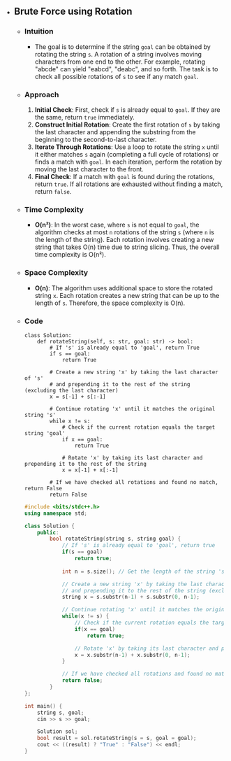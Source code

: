 - ## Brute Force using Rotation

    - ### Intuition
        - The goal is to determine if the string `goal` can be obtained by rotating the string `s`. A rotation of a string involves moving characters from one end to the other. For example, rotating "abcde" can yield "eabcd", "deabc", and so forth. The task is to check all possible rotations of `s` to see if any match `goal`.

    - ### Approach
        1. **Initial Check**: First, check if `s` is already equal to `goal`. If they are the same, return `true` immediately.
        2. **Construct Initial Rotation**: Create the first rotation of `s` by taking the last character and appending the substring from the beginning to the second-to-last character.
        3. **Iterate Through Rotations**: Use a loop to rotate the string `x` until it either matches `s` again (completing a full cycle of rotations) or finds a match with `goal`. In each iteration, perform the rotation by moving the last character to the front.
        4. **Final Check**: If a match with `goal` is found during the rotations, return `true`. If all rotations are exhausted without finding a match, return `false`.

    - ### Time Complexity
        - **O(n²)**: In the worst case, where `s` is not equal to `goal`, the algorithm checks at most `n` rotations of the string `s` (where `n` is the length of the string). Each rotation involves creating a new string that takes O(n) time due to string slicing. Thus, the overall time complexity is O(n²).

    - ### Space Complexity
        - **O(n)**: The algorithm uses additional space to store the rotated string `x`. Each rotation creates a new string that can be up to the length of `s`. Therefore, the space complexity is O(n).

    - ### Code 
        ```python3 []
        class Solution:
            def rotateString(self, s: str, goal: str) -> bool:
                # If 's' is already equal to 'goal', return True
                if s == goal:
                    return True
                    
                # Create a new string 'x' by taking the last character of 's' 
                # and prepending it to the rest of the string (excluding the last character)
                x = s[-1] + s[:-1]
                
                # Continue rotating 'x' until it matches the original string 's'
                while x != s:
                    # Check if the current rotation equals the target string 'goal'
                    if x == goal: 
                        return True
                    
                    # Rotate 'x' by taking its last character and prepending it to the rest of the string
                    x = x[-1] + x[:-1]
                
                # If we have checked all rotations and found no match, return False
                return False
        ```
        ```C++ []
        #include <bits/stdc++.h>
        using namespace std;

        class Solution {
            public:
                bool rotateString(string s, string goal) {
                    // If 's' is already equal to 'goal', return true
                    if(s == goal)
                        return true;
                    
                    int n = s.size(); // Get the length of the string 's'

                    // Create a new string 'x' by taking the last character of 's' 
                    // and prepending it to the rest of the string (excluding the last character)
                    string x = s.substr(n-1) + s.substr(0, n-1);

                    // Continue rotating 'x' until it matches the original string 's'
                    while(x != s) {
                        // Check if the current rotation equals the target string 'goal'
                        if(x == goal)
                            return true;

                        // Rotate 'x' by taking its last character and prepending it to the rest of the string
                        x = x.substr(n-1) + x.substr(0, n-1);
                    }

                    // If we have checked all rotations and found no match, return false
                    return false;
                }
        };

        int main() {
            string s, goal;
            cin >> s >> goal;

            Solution sol;
            bool result = sol.rotateString(s = s, goal = goal);
            cout << ((result) ? "True" : "False") << endl;
        }
        ```